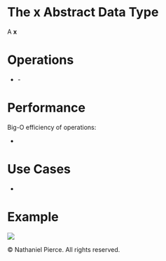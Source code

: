 
<h1>The x Abstract Data Type</h1>

<p>A <strong>x</strong></p>

<h1>Operations</h1>

<ul>
  <li><strong></strong> - 
</ul>

<h1>Performance</h1>

<p>Big-O efficiency of operations:</p>

<ul>
  <li><strong></strong>

</ul>

<h1>Use Cases</h1>

<ul>
  <li>
</ul>

<h1>Example</h1>

![](gif/x.gif)

<p>&copy; Nathaniel Pierce. All rights reserved.</p>
